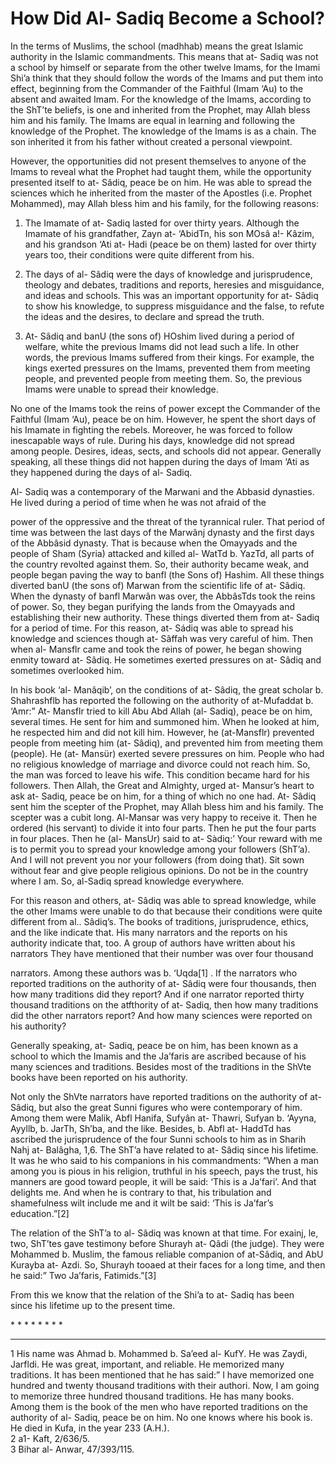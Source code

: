 How Did Al- Sadiq Become a School?
==================================

In the terms of Muslims, the school (madhhab) means the great Islamic
authority in the Islamic commandments. This means that at- Sadiq was not
a school by himself or separate from the other twelve Imams, for the
Imami Shi’a think that they should follow the words of the Imams and put
them into effect, beginning from the Commander of the Faithful (Imam
‘Au) to the absent and awaited Imam. For the knowledge of the Imams,
according to the ShT’te beliefs, is one and inherited from the Prophet,
may Allah bless him and his family. The Imams are equal in learning and
following the knowledge of the Prophet. The knowledge of the Imams is as
a chain. The son inherited it from his father without created a personal
viewpoint.

However, the opportunities did not present themselves to anyone of the
Imams to reveal what the Prophet had taught them, while the opportunity
presented itself to at- Sâdiq, peace be on him. He was able to spread
the sciences which he inherited from the master of the Apostles (i.e.
Prophet Mohammed), may Allah bless him and his family, for the following
reasons:

1. The Imamate of at- Sadiq lasted for over thirty years. Although the
Imamate of his grandfather, Zayn at- ‘AbidTn, his son MOsâ a!- Kâzim,
and his grandson ‘Ati at- Hadi (peace be on them) lasted for over thirty
years too, their conditions were quite different from his.

2. The days of al- Sâdiq were the days of knowledge and jurisprudence,
theology and debates, traditions and reports, heresies and misguidance,
and ideas and schools. This was an important opportunity for at- Sâdiq
to show his knowledge, to suppress misguidance and the false, to refute
the ideas and the desires, to declare and spread the truth.

3. At- Sâdiq and banU (the sons of) HOshim lived during a period of
welfare, white the previous Imams did not lead such a life. In other
words, the previous Imams suffered from their kings. For example, the
kings exerted pressures on the Imams, prevented them from meeting
people, and prevented people from meeting them. So, the previous Imams
were unable to spread their knowledge.

No one of the Imams took the reins of power except the Commander of the
Faithful (Imam ‘Au), peace be on him. However, he spent the short days
of his Imamate in fighting the rebels. Moreover, he was forced to follow
inescapable ways of rule. During his days, knowledge did not spread
among people. Desires, ideas, sects, and schools did not appear.
Generally speaking, all these things did not happen during the days of
Imam ‘Ati as they happened during the days of al- Sadiq.

Al- Sadiq was a contemporary of the Marwani and the Abbasid dynasties.
He lived during a period of time when he was not afraid of the

power of the oppressive and the threat of the tyrannical ruler. That
period of time was between the last days of the Marwânj dynasty and the
first days of the Abbâsid dynasty. That is because when the Omayyads and
the people of Sham (Syria) attacked and killed al- WatTd b. YazTd, all
parts of the country revolted against them. So, their authority became
weak, and people began paving the way to banfl (the Sons of) Hashim. All
these things diverted banU (the sons of) Marwan from the scientific life
of at- Sâdiq. When the dynasty of banfl Marwân was over, the AbbâsTds
took the reins of power. So, they began purifying the lands from the
Omayyads and establishing their new authority. These things diverted
them from at- Sadiq for a period of time. For this reason, at- Sádiq was
able to spread his knowledge and sciences though at- Sâffah was very
careful of him. Then when al- Mansflr came and took the reins of power,
he began showing enmity toward at- Sâdiq. He sometimes exerted pressures
on at- Sâdiq and sometimes overlooked him.

In his book ‘al- Manâqib’, on the conditions of at- Sâdiq, the great
scholar b. Shahrashflb has reported the following on the authority of
at-Mufaddat b. ‘Amr:” At- Mansflr tried to kill Abu Abd Allah (al-
Sadiq), peace be on him, several times. He sent for him and summoned
him. When he looked at him, he respected him and did not kill him.
However, he (at-Mansflr) prevented people from meeting him (at- Sâdiq),
and prevented him from meeting them (people). He (at- Mansür) exerted
severe pressures on him. People who had no religious knowledge of
marriage and divorce could not reach him. So, the man was forced to
leave his wife. This condition became hard for his followers. Then
Allah, the Great and Almighty, urged at- Mansur’s heart to ask at-
Sadiq, peace be on him, for a thing of which no one had. At- Sâdiq sent
him the scepter of the Prophet, may Allah bless him and his family. The
scepter was a cubit long. Al-Mansar was very happy to receive it. Then
he ordered (his servant) to divide it into four parts. Then he put the
four parts in four places. Then he (al- MansUr) said to at- Sàdiq:’ Your
reward with me is to permit you to spread your knowledge among your
followers (ShT’a). And I will not prevent you nor your followers (from
doing that). Sit sown without fear and give people religious opinions.
Do not be in the country where I am. So, al-Sadiq spread knowledge
everywhere.

For this reason and others, at- Sâdiq was able to spread knowledge,
while the other Imams were unable to do that because their conditions
were quite different from al.. Sâdiq’s. The books of traditions,
jurisprudence, ethics, and the like indicate that. His many narrators
and the reports on his authority indicate that, too. A group of authors
have written about his narrators They have mentioned that their number
was over four thousand

narrators. Among these authors was b. ‘Uqda[1] . If the narrators who
reported traditions on the authority of at- Sâdiq were four thousands,
then how many traditions did they report? And if one narrator reported
thirty thousand traditions on the atfthority of at- Sadiq, then how many
traditions did the other narrators report? And how many sciences were
reported on his authority?

Generally speaking, at- Sadiq, peace be on him, has been known as a
school to which the Imamis and the Ja’faris are ascribed because of his
many sciences and traditions. Besides most of the traditions in the
ShVte books have been reported on his authority.

Not only the ShVte narrators have reported traditions on the authority
of at- Sâdiq, but also the great Sunni figures who were contemporary of
him. Among them were Malik, Abfl Hanifa, Sufyân at- Thawri, Sufyan b.
‘Ayyna, Ayyllb, b. JarTh, Sh’ba, and the like. Besides, b. Abfl at-
HaddTd has ascribed the jurisprudence of the four Sunni schools to him
as in Sharih Nahj at- Balâgha, 1,6. The ShT’a have related to at- Sâdiq
since his lifetime. It was he who said to his companions in his
commandments: “When a man among you is pious in his religion, truthful
in his speech, pays the trust, his manners are good toward people, it
will be said: ‘This is a Ja’fari’. And that delights me. And when he is
contrary to that, his tribulation and shamefulness wilt include me and
it wilt be said: ‘This is Ja’far’s education.”[2]

The relation of the ShT’a to al- Sâdiq was known at that time. For
exainj, le, two, ShT’tes gave testimony before Shurayh at- Qâdi (the
judge). They were Mohammed b. Muslim, the famous reliable companion of
at-Sâdiq, and AbU Kurayba at- Azdi. So, Shurayh tooaed at their faces
for a long time, and then he said:” Two Ja’faris, Fatimids.”[3]

From this we know that the relation of the Shi’a to at- Sadiq has been  
 since his lifetime up to the present time.

\* \* \* \* \* \* \* \*

------------------------------------------------------------------------

1 His name was Ahmad b. Mohammed b. Sa’eed al- KufY. He was Zaydi,
Jarfldi. He was great, important, and reliable. He memorized many
traditions. It has been mentioned that he has said:” I have memorized
one hundred and twenty thousand traditions with their authori. Now, I am
going to memorize three hundred thousand traditions. He has many books.
Among them is the book of the men who have reported traditions on the
authority of al- Sadiq, peace be on him. No one knows where his book is.
He died in Kufa, in the year 233 (A.H.).  
2 a1- Kaft, 2/636/5.  
3 Bihar al- Anwar, 47/393/115.
